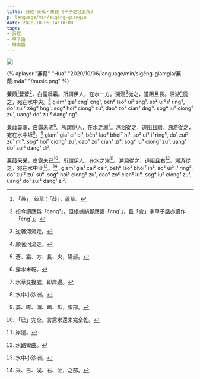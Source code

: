 ```yaml
---
title: 詩經·秦風‧蒹葭 (甲子話注音版)
p: language/min/sigêng-giamgia
date: 2020-10-06 14:10:00
tags:
- 詩經
- 甲子話
- 閩南語
---
```


![](sigêng-giamgia/202010060948.jpg)

{% aplayer "蒹葭" "Hua" "2020/10/06/language/min/sigêng-giamgia/蒹葭.m4a" "/music.png" %}

蒹葭[^1]蒼蒼[^2]，白露爲霜。所謂伊人，在水一方。溯洄[^3]從之，道阻且長。溯游[^4]從之，宛在水中央。[^5]
giam¹ gia¹ cng¹ cng¹, bêh⁸ lao³ ui⁵ sng¹. so² ui³ i¹ ring⁵‚ do¹ zui² zêg⁸ hng¹. sog⁴ hoi⁵ ciong⁵ zu¹‚ dao⁶ zo² cian² dng⁵. sog⁴ iu⁵ ciong⁵ zu¹‚ uang² do¹ zui² dang¹ ng¹.

蒹葭萋萋，白露未晞[^6]。所謂伊人，在水之湄[^7]。溯洄從之，道阻且躋。溯游從之，宛在水中坻[^8]。[^9]
giam¹ gia¹ ci¹ ci¹‚ bêh⁸ lao³ bhoi⁷ hi¹. so² ui³ i¹ ring⁵‚ do¹ zui² zu¹ mi⁵. sog⁴ hoi⁵ ciong⁵ zu¹‚ dao⁶ zo² cian² zi³. sog⁴ iu⁵ ciong¹ zu¹‚ uang² do¹ zui² dang¹ di².

蒹葭采采，白露未已[^10]。所謂伊人，在水之涘[^11]。溯洄從之，道阻且右[^12]。溯游從之，宛在水中沚[^13]。[^14]_ giam¹ gia¹ cai² cai²‚ bêh⁸ lao³ bhoi⁷ in². so² ui³ i¹ ring⁵‚ do¹ zui² zu¹ su⁶. sog⁴ hoi⁵ ciong⁵ zu¹‚ dao⁶ zo² cian² iu⁶. sog⁴ iu⁵ ciong¹ zu¹‚ uang² do¹ zui² dang¹ zi².

<!--more-->

[^1]:	「蒹」，荻草；「葭」，蘆草。

[^2]:	按今讀應爲「cang¹」，但根據韻腳應讀「cng¹」，且「倉」字甲子話亦讀作「cng¹」。

[^3]:	逆著河流走。

[^4]:	順著河流走。

[^5]:	蒼、霜、方、長、央，陽部。

[^6]:	露水未乾。

[^7]:	水草交接處，即岸邊。

[^8]:	水中小沙洲。

[^9]:	萋、晞、湄、躋、坻，脂部。

[^10]:	「已」完全。言露水還未完全乾。

[^11]:	岸邊。

[^12]:	水路彎曲。

[^13]:	水中小沙洲。

[^14]:	采、已、涘、右、沚，之部。